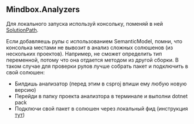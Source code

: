 ## Mindbox.Analyzers

Для локального запуска используй консольку, поменяй в ней [SolutionPath](https://github.com/mindbox-cloud/Mindbox.Analyzers/blob/8178493f939c91f536e41e2978cfa63bca04336c/Mindbox.Analyzers.ConsoleApplication/Program.cs#L12).

Если добавляешь рулы с использованием SemanticModel, помни, что консолька местами не вывозит в анализ сложных солюшенов (из нескольких проектов). Например, не сможет определить тип переменной, потому что она отдается методом из другой сборки.
В таком случае для проверки рулов лучше собрать пакет и подключить в свой солюшен:
- Билдишь анализатор (перед этим в csproj впиши ему любую новую версию)
- Перейди в папку проекта анализтора в терминале и выполни dotnet pack
- Подключи свой пакет в солюшен через локальный фид (инструкция [тут](https://github.com/mindbox-cloud/Mindbox.Framework/wiki/%D0%9A%D0%B0%D0%BA-%D0%BE%D1%82%D0%BB%D0%B0%D0%B4%D0%B8%D1%82%D1%8C-%D0%BB%D0%BE%D0%BA%D0%B0%D0%BB%D1%8C%D0%BD%D1%8B%D0%B5-%D0%B8%D0%B7%D0%BC%D0%B5%D0%BD%D0%B5%D0%BD%D0%B8%D1%8F-%D0%B2-%D0%BF%D0%B0%D0%BA%D0%B5%D1%82%D0%B5))
